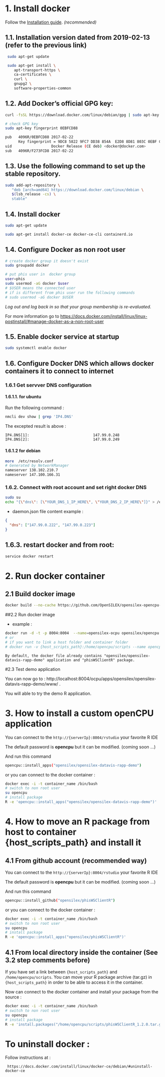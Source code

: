 # 1. Install docker 

Follow the [Installation guide](https://docs.docker.com/install/linux/docker-ce/debian/#install-docker-ce-1). *(recommended)*

## 1.1. Installation version dated from 2019-02-13 (refer to the previous link)
```bash
 sudo apt-get update

 sudo apt-get install \
    apt-transport-https \
    ca-certificates \
    curl \
    gnupg2 \
    software-properties-common
```

## 1.2. Add Docker’s official GPG key:
```bash
curl -fsSL https://download.docker.com/linux/debian/gpg | sudo apt-key add -

# check GPG key
sudo apt-key fingerprint 0EBFCD88

pub   4096R/0EBFCD88 2017-02-22
      Key fingerprint = 9DC8 5822 9FC7 DD38 854A  E2D8 8D81 803C 0EBF CD88
uid                  Docker Release (CE deb) <docker@docker.com>
sub   4096R/F273FCD8 2017-02-22
```

## 1.3. Use the following command to set up the stable repository.
```bash
sudo add-apt-repository \
   "deb [arch=amd64] https://download.docker.com/linux/debian \
   $(lsb_release -cs) \
   stable"

```

## 1.4. Install docker
```bash
sudo apt-get update

sudo apt-get install docker-ce docker-ce-cli containerd.io
```

## 1.4. Configure Docker as non root user 


```bash
# create docker group it doesn't exist
sudo groupadd docker
```
```bash
# put phis user in  docker group 
user=phis
sudo usermod -aG docker $user 
# $USER means the connected user
# if is different from phis user run the following commands
# sudo usermod -aG docker $USER
```

*Log out and log back in so that your group membership is re-evaluated.*

For more information go to https://docs.docker.com/install/linux/linux-postinstall/#manage-docker-as-a-non-root-user


## 1.5. Enable docker service at startup
```bash
sudo systemctl enable docker
```

## 1.6. Configure Docker DNS which allows docker containers it to connect to internet

### 1.6.1 Get servver DNS configuration
#### 1.6.1.1. for ubuntu

Run the following command :

```bash
nmcli dev show | grep 'IP4.DNS'
```

The excepted result is above :

```bash
IP4.DNS[1]:                             147.99.0.248
IP4.DNS[2]:                             147.99.0.249
```

#### 1.6.1.2 for debian

```bash
more  /etc/resolv.conf
# Generated by NetworkManager
nameserver 138.102.210.7
nameserver 147.100.166.31
```

### 1.6.2. Connect with root account and set right docker DNS

```bash
sudo su
echo "{\"dns\": [\"YOUR_DNS_1_IP_HERE\", \"YOUR_DNS_2_IP_HERE\"]}" > /etc/docker/daemon.json
```

- daemon.json file content example :

```json
{
  "dns": ["147.99.0.222", "147.99.0.223"]
}
```

## 1.6.3. restart docker and from root:

```bash
service docker restart
```

# 2. Run docker container

## 2.1 Build docker image
```bash
docker build --no-cache https://github.com/OpenSILEX/opensilex-opencpu-docker.git -t opensilex/opencpu
```
##2.2 Run docker image
- example :
```bash
docker run -d -t -p 8004:8004  --name=opensilex-ocpu opensilex/opencpu:latest
# or
# if you want to link a host folder and container folder
# docker run -v {host_scripts_path}:/home/opencpu/scripts --name opencpu-server -t -p 8004:8004 opencpu/rstudio
```

``By default, the docker file already contains "opensilex/opensilex-datavis-rapp-demo" application and "phisWSClientR" package.``

#2.3 Test demo application

You can now go to : http://localhost:8004/ocpu/apps/opensilex/opensilex-datavis-rapp-demo/www/ .

You will able to try the demo R application.

# 3. How to install a custom openCPU application

You can connect to the ```http://{serverIp}:8004/rstudio``` your favorite R IDE

The default password is __opencpu__ but it can be modified. (coming soon ...)

And run this command

```bash
opencpu::install_apps("opensilex/opensilex-datavis-rapp-demo")
```
or you can connect to the docker container :
```bash
docker exec -i -t container_name /bin/bash
# switch to non root user
su opencpu
# install package
R -e 'opencpu::install_apps("opensilex/opensilex-datavis-rapp-demo")'
```


# 4. How to move an R package from host to container {host_scripts_path} and install it

## 4.1 From github account (recommended way)

You can connect to the ```http://{serverIp}:8004/rstudio``` your favorite R IDE

The default password is __opencpu__ but it can be modified. (coming soon ...)

And run this command

```bash
opencpu::install_github("opensilex/phisWSClientR")
```
or you can connect to the docker container :
```bash
docker exec -i -t container_name /bin/bash
# switch to non root user
su opencpu
# install package
R -e 'opencpu::install_apps("opensilex/phisWSClientR")'
```

## 4.1 From local directory inside the container (See 3.2 step comments before)
If you have set a link between ```{host_scripts_path}``` and ```/home/opencpu/scripts```.
You can move your R package archive (tar.gz) in ```{host_scripts_path}``` in order to be able to access
it in the container.

Now can connect to the docker container and install your package from the source :
```bash
docker exec -i -t container_name /bin/bash
# switch to non root user
su opencpu
# install package
R -e 'install.packages("/home/opencpu/scripts/phisWSClientR_1.2.0.tar.gz",repos=NULL,type ="source")'
```

# To uninstall docker : 
Follow instructions at :

``` https://docs.docker.com/install/linux/docker-ce/debian/#uninstall-docker-ce```
